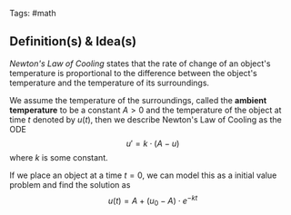 Tags: #math 
## Definition(s) & Idea(s)
*Newton's Law of Cooling* states that the rate of change of an object's temperature is proportional to the difference between the object's temperature and the temperature of its surroundings.

We assume the temperature of the surroundings, called the **ambient temperature** to be a constant $A > 0$ and the temperature of the object at time $t$ denoted by $u(t)$, then we describe Newton's Law of Cooling as the ODE $$u'=k\cdot(A-u)$$
where $k$ is some constant.

If we place an object at a time $t = 0$, we can model this as a initial value problem and find the solution as$$u(t)=A+(u_0-A)\cdot e^{-kt}$$


